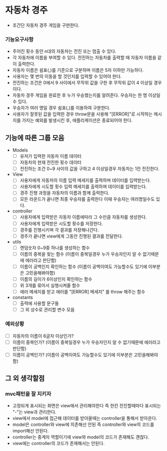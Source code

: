 # 자동차 경주
 - 초간단 자동차 경주 게임을 구현한다.

### 기능요구사항
 - 주어진 횟수 동안 n대의 자동차는 전진 또는 멈출 수 있다.
 - 각 자동차에 이름을 부여할 수 있다. 전진하는 자동차를 출력할 때 자동차 이름을 같이 출력한다.
 - 자동차 이름은 쉼표(,)를 기준으로 구분하며 이름은 5자 이하만 가능하다.
 - 사용자는 몇 번의 이동을 할 것인지를 입력할 수 있어야 한다.
 - 전진하는 조건은 0에서 9 사이에서 무작위 값을 구한 후 무작위 값이 4 이상일 경우이다.
 - 자동차 경주 게임을 완료한 후 누가 우승했는지를 알려준다. 우승자는 한 명 이상일 수 있다.
 - 우승자가 여러 명일 경우 쉼표(,)를 이용하여 구분한다.
 - 사용자가 잘못된 값을 입력한 경우 throw문을 사용해 "[ERROR]"로 시작하는 메시지를 가지는 예외를 발생시킨 후, 애플리케이션은 종료되어야 한다.

## 기능에 따른 그룹 모음
* Models 
    - [ ] 유저가 입력한 자동차 이름 데이터
    - [ ] 자동차의 현재 전진한 횟수 데이터
    - [ ] 전진하는 조건 0~9 사이의 값을 구하고 4 이상일경우 자동차는 1칸 전진한다.

* View
    - [ ] 사용자에게 자동차의 이름 입력 메세지를 출력하며 데이터를 입력받는다.
    - [ ] 사용자에게 시도할 횟수 입력 메세지를 출력하며 데이터를 입력받는다.
    - [ ] 경주 진행 과정을 자동차의 이름과 함께 출력한다.
    - [ ] 모든 라운드가 끝나면 최종 우승자를 출력한다 이때 우승자는 여러명일수도 있다.
* controller
    - [ ] 사용자에게 입력받은 자동차 이름에따라 그 수만큼 자동차를 생성한다.
    - [ ] 사용자에게 입력받은 시도할 횟수를 저장한다.
    - [ ] 경주를 진행시키며 각 결과를 저장해나간다.
    - [ ] 경주가 끝나면 view에게 그동안 진행된 결과를 전달한다.
* utils
    - [ ] 랜덤숫자 0~9중 하나를 생성하는 함수
    - [ ] 이름의 중복을 찾는 함수 (이름이 중복일경우 누가 우승자인지 알 수 없기때문에 에러라고 판단함)
    - [ ] 이름이 공백인지 확인하는 함수 (이름이 공백이여도 가능할수도 있기에 이부분은 고민을해봐야함)
    - [ ] 이름의 길이가 6이상인지 확인하는 함수
    - [ ] 위 3개를 묶어서 실행시켜줄 함수
    - [ ] 에러 메세지를 받고 에러를 "[ERROR] 메세지" 를 throw 해주는 함수 
* constants
    - [ ] 출력에 사용할 문구들
    - [ ] 그 외 상수로 관리할 변수 모음
### 예외상황
   - [ ]  자동차의 이름이 6글자 이상인가?
   - [ ] 이름이 중복인가? (이름이 중복일경우 누가 우승자인지 알 수 없기때문에 에러라고 판단함)
   - [ ] 이름이 공백인가? (이름이 공백이여도 가능할수도 있기에 이부분은 고민을해봐야함)
## 그 외 생각할점
### mvc패턴을 잘 지키자
  - 고정되게 표시되는 화면은 view에서 관리해야한다 즉 한칸 전진할때마다 표시되는 "-"는 view과 관리한다.
  - view에서 model에 접근해 데이터를 받아올때는 controller을 통해서 받아온다.
  - model은 controller와 view에 의존해선 안된 즉 controller와 view의 코드를 import해선 안된다.
  - controller는 중계자 역할이기에 view와 model의 코드가 존재해도 괜찮다.
  - view에는 controller의 코드가 존재해서는 안된다.
